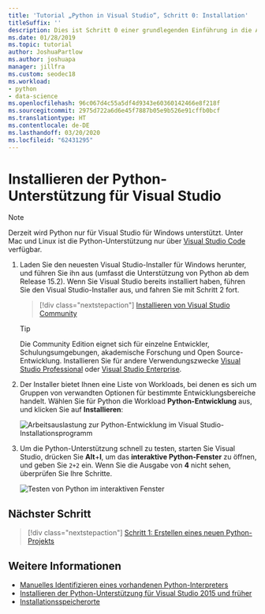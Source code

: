 ```yaml
---
title: 'Tutorial „Python in Visual Studio“, Schritt 0: Installation'
titleSuffix: ''
description: Dies ist Schritt 0 einer grundlegenden Einführung in die Arbeit mit Python in Visual Studio.
ms.date: 01/28/2019
ms.topic: tutorial
author: JoshuaPartlow
ms.author: joshuapa
manager: jillfra
ms.custom: seodec18
ms.workload:
- python
- data-science
ms.openlocfilehash: 96c067d4c55a5df4d9343e60360142466e8f218f
ms.sourcegitcommit: 2975d722a6d6e45f7887b05e9b526e91cffb0bcf
ms.translationtype: HT
ms.contentlocale: de-DE
ms.lasthandoff: 03/20/2020
ms.locfileid: "62431295"
---
```

# <a name="install-python-support-in-visual-studio"></a>Installieren der Python-Unterstützung für Visual Studio

> [!Note]
> Derzeit wird Python nur für Visual Studio für Windows unterstützt. Unter Mac und Linux ist die Python-Unterstützung nur über [Visual Studio Code](https://code.visualstudio.com/docs/python/python-tutorial) verfügbar.

1. Laden Sie den neuesten Visual Studio-Installer für Windows herunter, und führen Sie ihn aus (umfasst die Unterstützung von Python ab dem Release 15.2). Wenn Sie Visual Studio bereits installiert haben, führen Sie den Visual Studio-Installer aus, und fahren Sie mit Schritt 2 fort.

    > [!div class="nextstepaction"]
    > [Installieren von Visual Studio Community](https://visualstudio.microsoft.com/thank-you-downloading-visual-studio/?sku=Community&rel=15&rid=34347&utm_source=docs&utm_medium=clickbutton&utm_campaign=python_gettingstarted)

    >[!Tip]
    > Die Community Edition eignet sich für einzelne Entwickler, Schulungsumgebungen, akademische Forschung und Open Source-Entwicklung. Installieren Sie für andere Verwendungszwecke [Visual Studio Professional](https://visualstudio.microsoft.com/thank-you-downloading-visual-studio/?sku=Professional&rel=15&rid=34347&utm_source=docs&utm_medium=clickbutton&utm_campaign=python_gettingstarted) oder [Visual Studio Enterprise](https://visualstudio.microsoft.com/thank-you-downloading-visual-studio/?sku=Enterprise&rel=15&rid=34347&utm_source=docs&utm_medium=clickbutton&utm_campaign=python_gettingstarted).

1. Der Installer bietet Ihnen eine Liste von Workloads, bei denen es sich um Gruppen von verwandten Optionen für bestimmte Entwicklungsbereiche handelt. Wählen Sie für Python die Workload **Python-Entwicklung** aus, und klicken Sie auf **Installieren**:

    ![Arbeitsauslastung zur Python-Entwicklung im Visual Studio-Installationsprogramm](media/installation-python-workload.png)

1. Um die Python-Unterstützung schnell zu testen, starten Sie Visual Studio, drücken Sie **Alt**+**I**, um das **interaktive Python-Fenster** zu öffnen, und geben Sie `2+2` ein. Wenn Sie die Ausgabe von **4** nicht sehen, überprüfen Sie Ihre Schritte.

    ![Testen von Python im interaktiven Fenster](media/installation-interactive-test.png)

## <a name="next-step"></a>Nächster Schritt

> [!div class="nextstepaction"]
> [Schritt 1: Erstellen eines neuen Python-Projekts](tutorial-working-with-python-in-visual-studio-step-01-create-project.md)

## <a name="see-also"></a>Weitere Informationen

- [Manuelles Identifizieren eines vorhandenen Python-Interpreters](managing-python-environments-in-visual-studio.md#manually-identify-an-existing-environment)
- [Installieren der Python-Unterstützung für Visual Studio 2015 und früher](installing-python-support-in-visual-studio.md)
- [Installationsspeicherorte](installing-python-support-in-visual-studio.md#install-locations)
